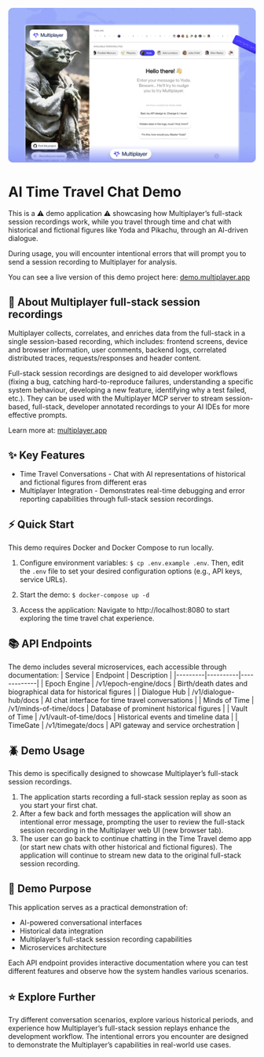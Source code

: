 ![Description](.github/images/opengraph.png)

# AI Time Travel Chat Demo

This is a ⚠️ demo application ⚠️ showcasing how Multiplayer’s full-stack session recordings work, while you travel through time and chat with historical and fictional figures like Yoda and Pikachu, through an AI-driven dialogue.

During usage, you will encounter intentional errors that will prompt you to send a session recording to Multiplayer for analysis.

You can see a live version of this demo project here: [demo.multiplayer.app](https://demo.multiplayer.app)

## 🎥 About Multiplayer full-stack session recordings

Multiplayer collects, correlates, and enriches data from the full-stack in a single session-based recording, which includes: frontend screens, device and browser information, user comments, backend logs, correlated distributed traces, requests/responses and header content.

Full-stack session recordings are designed to aid developer workflows (fixing a bug, catching hard-to-reproduce failures, understanding a specific system behaviour, developing a new feature, identifying why a test failed, etc.). They can be used with the Multiplayer MCP server to stream session-based, full-stack, developer annotated recordings to your AI IDEs for more effective prompts.

Learn more at: [multiplayer.app](https://multiplayer.app)

## ✨ Key Features

- Time Travel Conversations - Chat with AI representations of historical and fictional figures from different eras
- Multiplayer Integration - Demonstrates real-time debugging and error reporting capabilities through full-stack session recordings.

## ⚡️ Quick Start

This demo requires Docker and Docker Compose to run locally.

1. Configure environment variables:
   `$ cp .env.example .env`.
   Then, edit the `.env` file to set your desired configuration options (e.g., API keys, service URLs).

2. Start the demo:
   `$ docker-compose up -d`

3. Access the application:
   Navigate to http://localhost:8080 to start exploring the time travel chat experience.

## 📚 API Endpoints

The demo includes several microservices, each accessible through documentation:
| Service | Endpoint | Description |
|---------|----------|-------------|
| Epoch Engine | /v1/epoch-engine/docs | Birth/death dates and biographical data for historical figures |
| Dialogue Hub | /v1/dialogue-hub/docs | AI chat interface for time travel conversations |
| Minds of Time | /v1/minds-of-time/docs | Database of prominent historical figures |
| Vault of Time | /v1/vault-of-time/docs | Historical events and timeline data |
| TimeGate | /v1/timegate/docs | API gateway and service orchestration |

## 🪲 Demo Usage

This demo is specifically designed to showcase Multiplayer’s full-stack session recordings.

1. The application starts recording a full-stack session replay as soon as you start your first chat.
2. After a few back and forth messages the application will show an intentional error message, prompting the user to review the full-stack session recording in the Multiplayer web UI (new browser tab).
3. The user can go back to continue chatting in the Time Travel demo app (or start new chats with other historical and fictional figures). The application will continue to stream new data to the original full-stack session recording.

## 📖 Demo Purpose

This application serves as a practical demonstration of:

- AI-powered conversational interfaces
- Historical data integration
- Multiplayer’s full-stack session recording capabilities
- Microservices architecture

Each API endpoint provides interactive documentation where you can test different features and observe how the system handles various scenarios.

## ⭐ Explore Further

Try different conversation scenarios, explore various historical periods, and experience how Multiplayer’s full-stack session replays enhance the development workflow. The intentional errors you encounter are designed to demonstrate the Multiplayer’s capabilities in real-world use cases.
